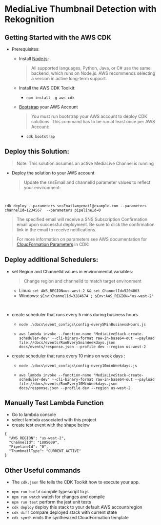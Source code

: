 # MediaLive Thumbnail Detection with Rekognition 


## Getting Started with the AWS CDK
- Prerequisites: 
    - Install [Node.js](https://nodejs.org/en/download): 
      > All supported languages, Python, Java, or C# use the same backend, which runs on Node.js. AWS recommends selecting a version in active long-term support. 

    - Install the AWS CDK Toolkit:  
      - `npm install -g aws-cdk`

    - [Bootstrap](https://docs.aws.amazon.com/cdk/v2/guide/bootstrapping.html) your AWS Account
      > You must run bootstrap your AWS account to deploy CDK solutions. This command has to be run at least once per AWS Account:

      - `cdk bootstrap `



## Deploy this Solution:  
  > Note: This solution assumes an active MediaLive Channel is running 

  - Deploy the solution to your AWS account
    > Update the snsEmail and channelId parameter values to reflect your environment: 
<br>
  
  ` cdk deploy --parameters snsEmail=myemail@example.com --parameters channelId=1234567  --parameters pipelineId=0 `
  > The specified email will receive a SNS Subscription Confirmation email upon successful deployment. Be sure to click the confirmation link in the email to receive notifications. 

  > For more information on parameters see AWS documentation for [CloudFormation Parameters](https://docs.aws.amazon.com/cdk/v2/guide/parameters.html#parameters_use) in CDK: 


## Deploy additional Schedulers:
  
- set Region and ChannelId values in environmental variables: 
    > Change region and channelId to match target environment
    - Linux: ` set AWS_REGION=us-west-2 && set ChannelId=5204063 `
    - Windows: ` $Env:ChannelId=3284674 ; $Env:AWS_REGION="us-west-2"  `

<br>

- create scheduler that runs every 5 mins during business hours 
    - ` node .\docs\event_configs\config-every5MinBusinessHours.js  `
    
    -  `aws lambda invoke --function-name "MediaLiveStack-create-scheduler-dev" --cli-binary-format raw-in-base64-out --payload file://docs/events/RunEvery5minWeekdays.json docs/events/response.json --profile dev --region us-west-2 `
 
- create scheduler that runs every 10 mins on week days : 
    - ` node .\docs\event_configs\config-every10minWeekdays.js  `

    - ` aws lambda invoke --function-name "MediaLiveStack-create-scheduler-dev" --cli-binary-format raw-in-base64-out --payload file://docs/events/RunEvery10MinWeekdays.json docs/response.json --profile dev --region us-west-2 `



## Manually Test Lambda Function
- Go to lambda console 
- select lambda associated with this project 
- create test event with the shape below 

```
{
  "AWS_REGION": "us-west-2",
  "ChannelId": "1805609",   
  "PipelineId": "0",
  "ThumbnailType": "CURRENT_ACTIVE"
}
```



## Other Useful commands

- The `cdk.json` file tells the CDK Toolkit how to execute your app.

* `npm run build`   compile typescript to js
* `npm run watch`   watch for changes and compile
* `npm run test`    perform the jest unit tests
* `cdk deploy`      deploy this stack to your default AWS account/region
* `cdk diff`        compare deployed stack with current state
* `cdk synth`       emits the synthesized CloudFormation template